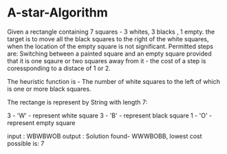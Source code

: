 # A-star-Algorithm
Given a rectangle containing 7 squares - 3 whites, 3 blacks , 1 empty.
the target is to move all the black squares to the right of the white squares, when the location of the empty square is not significant.
Permitted steps are:
Switching between a painted square and an empty square provided that it is one sqaure or two
squares away from it - the cost of a step is coressponding to a distace of 1 or 2.

The heuristic function is - 
The number of white squares to the left of which is one or more black squares.


The rectange is represent by String with length 7:

3 - 'W' - represent white square
3 - 'B' - represent black square
1 - 'O' - represent empty square


input : WBWBWOB
output : Solution found- WWWBOBB, lowest cost possible is: 7
